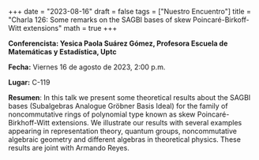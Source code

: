 +++
date  = "2023-08-16"
draft = false
tags  = ["Nuestro Encuentro"]
title = "Charla 126: Some remarks on the SAGBI bases of skew Poincaré-Birkoff-Witt extensions"
math  = true
+++

**Conferencista: Yesica Paola Suárez Gómez, Profesora Escuela de Matemáticas y Estadística, Uptc** 

**Fecha:** Viernes 16 de agosto de 2023, 2:00 p.m.

**Lugar:** C-119

**Resumen**: In this talk we present some theoretical results about the SAGBI bases (Subalgebras Analogue Gröbner Basis Ideal) for the family of noncommutative rings of polynomial type known as skew Poincaré-Birkhoff-Witt extensions. We illustrate our results with several examples appearing in representation theory, quantum groups, noncommutative algebraic geometry and different algebras in theoretical physics. These results are joint with Armando Reyes.
